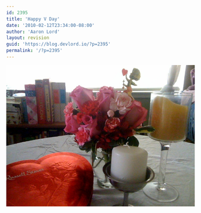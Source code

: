 ```yaml
---
id: 2395
title: 'Happy V Day'
date: '2010-02-12T23:34:00-08:00'
author: 'Aaron Lord'
layout: revision
guid: 'https://blog.devlord.io/?p=2395'
permalink: '/?p=2395'
---
```


<p class="mobile-photo"><a href="/assets/img/2011/10/photo-715000.jpg"><img src="/assets/img/2011/10/photo-715000.jpg?w=300" border="0" alt="" /></a></p><div class="blogger-post-footer"><img width='1' height='1' src="/blog/happy-v-day/"' /></div>